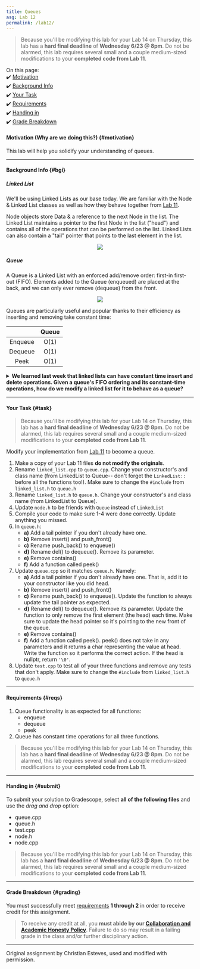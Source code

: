 ```yaml
---
title: Queues
asg: Lab 12
permalink: /lab12/
---
```


> Because you'll be modifying this lab for your Lab 14 on Thursday, this lab has a **hard final deadline** of **Wednesday 6/23 @ 8pm**. Do not be alarmed, this lab requires several small and a couple medium-sized modifications to your **completed code from Lab 11**.

On this page:  
✔️ [Motivation](#motivation)  
✔️ [Background Info](#bgi)  
✔️ [Your Task](#task)  
✔️ [Requirements](#reqs)  
✔️ [Handing in](#submit)  
✔️ [Grade Breakdown](#grading)

#### Motivation (Why are we doing this?) {#motivation}
This lab will help you solidify your understanding of queues.

---

#### Background Info {#bgi}

##### Linked List

We'll be using Linked Lists as our base today. We are familiar with the Node & Linked List classes as well as how they behave together from [Lab 11](/sm21/lab11).

Node objects store Data & a reference to the next Node in the list. The Linked List maintains a pointer to the first Node in the list ("head") and contains all of the operations that can be performed on the list. Linked Lists can also contain a "tail" pointer that points to the last element in the list.

<p align="center">
  <img src="/sm21/labs/lab12/linked-list.png" />
</p>


##### Queue

A Queue is a Linked List with an enforced add/remove order: first-in first-out (FIFO). Elements added to the Queue (enqueued) are placed at the back, and we can only ever remove (dequeue) from the front.

<p align="center">
  <img src="/sm21/labs/lab12/queue.png" />
</p>


Queues are particularly useful and popular thanks to their efficiency as inserting and removing take constant time:

|         | Queue | 
| :-----: | :---: | 
| Enqueue | O(1)  | 
| Dequeue | O(1)  | 
|  Peek   | O(1)  | 

<details>
    <summary><strong>We learned last week that linked lists can have constant time insert and delete operations. Given a queue's FIFO ordering and its constant-time operations, how do we modify a linked list for it to behave as a queue?</strong></summary>

    <ul>
        <li>Since a queue has constant-time enqueuing (appending), we need to ensure our linked list uses a tail pointer correctly.</li>
        <li>Since a queue can only have insertions happen at the end, we remove insert() and push_front(), leaving only push_back(). We rename push_back() to enqueue().</li>
        <li>Since a queue can only have removals from the front, we modify del() to only remove the head each time it's called (no index parameter required). We rename del() to dequeue()</li>
        <li>Queues cannot be searched. We remove contains().</li>
        <li>Queues can be peeked which means being able to access the value at head without removing it. We add a function called peek() that can do this. peek() does not take in any parameters and it returns a char representing the value at head.</li>
    </ul>

</details>

---

#### Your Task {#task}

> Because you'll be modifying this lab for your Lab 14 on Thursday, this lab has a **hard final deadline** of **Wednesday 6/23 @ 8pm**. Do not be alarmed, this lab requires several small and a couple medium-sized modifications to your **completed code from Lab 11**.

Modify your implementation from [Lab 11](/sm21/lab11) to become a queue.

1. Make a copy of your Lab 11 files **do not modify the originals**.
2. Rename `linked_list.cpp` to `queue.cpp`. Change your constructor's and class name (from LinkedList to Queue-- don't forget the `LinkedList::` before all the functions too!). Make sure to change the `#include` from `linked_list.h` to `queue.h`
3. Rename `linked_list.h` to `queue.h`. Change your constructor's and class name (from LinkedList to Queue). 
4. Update `node.h` to be friends with `Queue` instead of `LinkedList`
5. Compile your code to make sure 1-4 were done correctly. Update anything you missed.
6. In `queue.h`:
    - **a)** Add a tail pointer if you don't already have one.
    - **b)** Remove insert() and push_front()
    - **c)** Rename push_back() to enqueue()
    - **d)** Rename del() to dequeue(). Remove its parameter.
    - **e)** Remove contains()
    - **f)** Add a function called peek()
7. Update `queue.cpp` so it matches `queue.h`. Namely:
    - **a)** Add a tail pointer if you don't already have one. That is, add it to your constructor like you did head. 
    - **b)** Remove insert() and push_front()
    - **c)** Rename push_back() to enqueue(). Update the function to always update the tail pointer as expected.
    - **d)** Rename del() to dequeue(). Remove its parameter. Update the function to only remove the first element (the head) each time. Make sure to update the head pointer so it's pointing to the new front of the queue.
    - **e)** Remove contains()
    - **f)** Add a function called peek(). peek() does not take in any parameters and it returns a char representing the value at head. Write the function so it performs the correct action. If the head is nullptr, return `'\0'`.
8. Update `test.cpp` to test all of your three functions and remove any tests that don't apply. Make sure to change the `#include` from `linked_list.h` to `queue.h`

---

#### Requirements {#reqs}  

1. Queue functionality is as expected for all functions:
    - enqueue
    - dequeue
    - peek
2. Queue has constant time operations for all three functions.

> Because you'll be modifying this lab for your Lab 14 on Thursday, this lab has a **hard final deadline** of **Wednesday 6/23 @ 8pm**. Do not be alarmed, this lab requires several small and a couple medium-sized modifications to your **completed code from Lab 11**.

---

#### Handing in {#submit}
To submit your solution to Gradescope, select **all of the following files** and use the *drag and drop* option:
- queue.cpp
- queue.h
- test.cpp
- node.h
- node.cpp

> Because you'll be modifying this lab for your Lab 14 on Thursday, this lab has a **hard final deadline** of **Wednesday 6/23 @ 8pm**. Do not be alarmed, this lab requires several small and a couple medium-sized modifications to your **completed code from Lab 11**.

---

#### Grade Breakdown {#grading}
You must successfully meet [requirements](#reqs) **1 through 2** in order to receive credit for this assignment.

> To receive any credit at all, you **must abide by our [Collaboration and Academic Honesty Policy](/sm21/policies/#integrity)**. Failure to do so may result in a failing grade in the class and/or further disciplinary action.

---

Original assignment by Christian Esteves, used and modified with permission.
